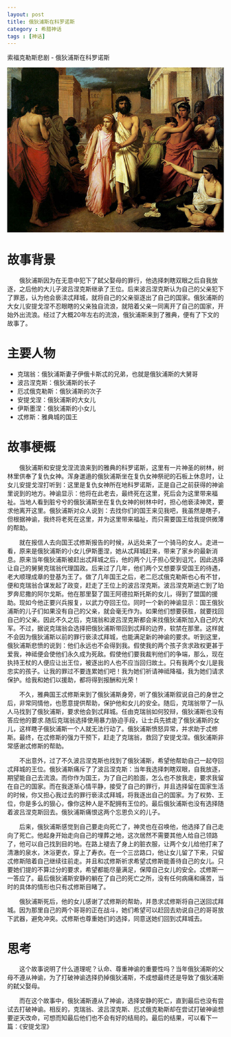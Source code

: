 ```yaml
---
layout: post
title: 俄狄浦斯在科罗诺斯
category : 希腊神话
tags : [神话]
---
```


索福克勒斯悲剧 - 俄狄浦斯在科罗诺斯

![](/images/posts/geek_mythology/oedipus-in-coronus.jpeg)

# 故事背景

　　俄狄浦斯因为在无意中犯下了弑父娶母的罪行，他选择刺瞎双眼之后自我放逐，之后他的大儿子波吕涅克斯继承了王位。后来波吕涅克斯认为自己的父亲犯下了罪恶，认为他会亵渎忒拜城，就将自己的父亲驱逐出了自己的国家。俄狄浦斯的大女儿安提戈涅不忍眼瞎的父亲独自流浪，就陪着父亲一同离开了自己的国家，开始外出流浪。经过了大概20年左右的流浪，俄狄浦斯来到了雅典，便有了下文的故事了。

# 主要人物

* 克瑞翁：俄狄浦斯妻子伊俄卡斯忒的兄弟，也就是俄狄浦斯的大舅哥
* 波吕涅克斯：俄狄浦斯的长子
* 厄忒俄克勒斯：俄狄浦斯的次子
* 安提戈涅：俄狄浦斯的大女儿
* 伊斯墨涅：俄狄浦斯的小女儿
* 忒修斯：雅典城的国王

# 故事梗概

　　俄狄浦斯和安提戈涅流浪来到的雅典的科罗诺斯，这里有一片神圣的树林，树林里供奉了复仇女神。浑身邋遢的俄狄浦斯坐在复仇女神祭祀的石板上休息时，让女儿安提戈涅打听到：这里是复仇女神所在地科罗诺斯，正是自己之前获得的神谕里说到的地方。神谕显示：他将在此老去，最终死在这里，死后会为这里带来福祉。当地人看到脏兮兮的俄狄浦斯坐在复仇女神的树林中时，担心他亵渎神灵，要求他离开这里。俄狄浦斯对众人说到：去找你们的国王来见我吧，我虽然是瞎子，但根据神谕，我终将老死在这里，并为这里带来福祉，而只需要国王给我提供微薄的帮助。

　　就在报信人去向国王忒修斯报告的时候，从远处来了一个骑马的女人。走进一看，原来是俄狄浦斯的小女儿伊斯墨涅，她从忒拜城赶来，带来了家乡的最新消息。原来当年俄狄浦斯被赶出忒拜城之后，他的两个儿子担心受到诅咒，因此选择让自己的舅舅克瑞翁代理国政。后来过了几年，他们两个又想要享受国王的待遇，老大顺理成章的登基为王了。做了几年国王之后，老二厄忒俄克勒斯也心有不甘，便和克瑞翁合谋发起了政变，赶走了王位上的波吕涅克斯。波吕涅克斯逃亡到了珀罗奔尼撒的阿尔戈斯。他在那里娶了国王阿德拉斯托斯的女儿，得到了盟国的援助。现如今他正要兴兵报复，以武力夺回王位。同时一个新的神谕显示：国王俄狄浦斯的儿子们如果没有自己的父亲，就会毫无作为。如果他们想要获胜，就要找回自己的父亲。因此不久之后，克瑞翁和波吕涅克斯都会来找俄狄浦斯加入自己的大军。不过，据说克瑞翁会选择把俄狄浦斯带回到忒拜的边界，软禁在那里。这样就不会因为俄狄浦斯以前的罪行亵渎忒拜城，也能满足新的神谕的要求。听到这里，俄狄浦斯悲愤的说到：他们永远也不会得到我。假使我的两个孩子贪求政权更甚于爱我，神祗便会使他们永久成为死敌。假使他们要我裁判他们的争端，那么，现在执持王杖的人便应让出王位，被逐出的人也不应当回归故土。只有我两个女儿是我忠实的孩子。让我的罪过不要连累她们吧！我为她们祈请神祗降福，我为她们请求保护。给我和她们以援助，都将得到报酬和光荣！

　　不久，雅典国王忒修斯来到了俄狄浦斯身旁，听了俄狄浦斯叙说自己的身世之后，非常同情他，也愿意提供帮助，保护他和女儿的安全。随后，克瑞翁带了一队人马找到了俄狄浦斯，要求他会到忒拜城。任由克瑞翁如何狡辩，俄狄浦斯也没有答应他的要求.随后克瑞翁选择使用暴力胁迫手段，让士兵先掳走了俄狄浦斯的女儿，这样瞎子俄狄浦斯一个人就无法行动了。俄狄浦斯愤怒异常，并求助于忒修斯。最终，在忒修斯的强力干预下，赶走了克瑞翁，救回了安提戈涅。俄狄浦斯非常感谢忒修斯的帮助。

　　不出意外，过了不久波吕涅克斯也找到了俄狄浦斯，希望他帮助自己一起夺回忒拜城的王位。俄狄浦斯痛斥了了波吕涅克斯：当年我选择刺瞎双眼，自我放逐，期望能自己去流浪。而你作为国王，为了自己的脸面，怎么也不放我走，要求我留在自己的国家。而在我逐渐心情平静，接受了自己的罪行，并且选择留在国家生活的时候，你又担心我过去的罪行亵渎忒拜城，将我逐出自己的国家。为了权势、王位，你是多么的狠心，像你这种人是不配拥有王位的。最后俄狄浦斯也没有选择随着波吕涅克斯回去。俄狄浦斯痛恨这两个忘恩负义的儿子。

　　后来，俄狄浦斯感觉到自己要走向死亡了，神灵也在召唤他，他选择了自己走向了死亡。他起身开始走向自己的埋葬之地，这次居然不需要其他人给自己领路了，他可以自己找到目的地。在路上褪去了身上的脏衣服，让两个女儿给他打来了清澈的泉水，沐浴更衣，穿上了寿衣。在一个三岔路口，他让女儿留了下来，只留忒修斯陪着自己继续往前走。并且和忒修斯祈求希望忒修斯能善待自己的女儿。只要她们提的不算过分的要求，希望都能尽量满足，保障自己女儿的安全。忒修斯一一答应了。最后俄狄浦斯安静的躺在了自己的死亡之所，没有任何病痛和痛苦，当时的具体的情形也只有忒修斯目睹了。

　　俄狄浦斯死后，他的女儿感谢了忒修斯的帮助，并恳求忒修斯将自己送回忒拜城。因为那里自己的两个哥哥的正在战斗，她们希望可以赶回去劝说自己的哥哥放下武器，避免冲突。忒修斯也尊重她们的选择，同意送她们回到忒拜城去。

# 思考
　　这个故事说明了什么道理呢？认命、尊重神谕的重要性吗？当年俄狄浦斯的父母不遵从神谕，为了打破神谕选择扔掉俄狄浦斯，不成想最终还是导致了俄狄浦斯的弑父娶母。

　　而在这个故事中，俄狄浦斯遵从了神谕，选择安静的死亡，直到最后也没有尝试去打破神谕。相反的，克瑞翁、波吕涅克斯、厄忒俄克勒斯却在尝试打破神谕想要逆天改命，可想而知最后他们也不会有好的结局的。最后的结果，可以看下一篇：《安提戈涅》